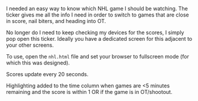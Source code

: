 I needed an easy way to know which NHL game I should be watching. The ticker gives me all the info I need in order to switch to games that are close in score, nail biters, and heading into OT.

No longer do I need to keep checking my devices for the scores, I simply pop open this ticker. Ideally you have a dedicated screen for this adjacent to your other screens.

To use, open the `nhl.html` file and set your browser to fullscreen mode (for which this was designed).

Scores update every 20 seconds.

Highlighting added to the time column when games are <5 minutes remaining and the score is within 1 OR if the game is in OT/shootout.